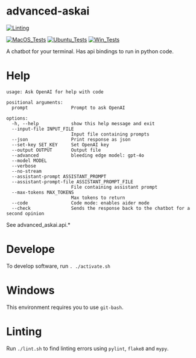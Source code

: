 # advanced-askai

[![Linting](../../actions/workflows/lint.yml/badge.svg)](../../actions/workflows/lint.yml)

[![MacOS_Tests](../../actions/workflows/push_macos.yml/badge.svg)](../../actions/workflows/push_macos.yml)
[![Ubuntu_Tests](../../actions/workflows/push_ubuntu.yml/badge.svg)](../../actions/workflows/push_ubuntu.yml)
[![Win_Tests](../../actions/workflows/push_win.yml/badge.svg)](../../actions/workflows/push_win.yml)

A chatbot for your terminal. Has api bindings to run in python code.

# Help

```
usage: Ask OpenAI for help with code

positional arguments:
  prompt                Prompt to ask OpenAI

options:
  -h, --help            show this help message and exit
  --input-file INPUT_FILE
                        Input file containing prompts
  --json                Print response as json
  --set-key SET_KEY     Set OpenAI key
  --output OUTPUT       Output file
  --advanced            bleeding edge model: gpt-4o
  --model MODEL
  --verbose
  --no-stream
  --assistant-prompt ASSISTANT_PROMPT
  --assistant-prompt-file ASSISTANT_PROMPT_FILE
                        File containing assistant prompt
  --max-tokens MAX_TOKENS
                        Max tokens to return
  --code                Code mode: enables aider mode
  --check               Sends the response back to the chatbot for a second opinion
```

See advanced_askai.api.*

# Develope

To develop software, run `. ./activate.sh`

# Windows

This environment requires you to use `git-bash`.

# Linting

Run `./lint.sh` to find linting errors using `pylint`, `flake8` and `mypy`.
